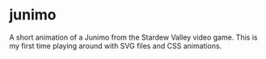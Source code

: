 # junimo

A short animation of a Junimo from the Stardew Valley video game. This is my first time playing around with SVG files and CSS animations.
